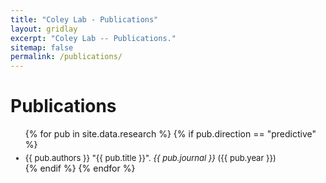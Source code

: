 ```yaml
---
title: "Coley Lab - Publications"
layout: gridlay
excerpt: "Coley Lab -- Publications."
sitemap: false
permalink: /publications/
---
```



# Publications

<ul>
{% for pub in site.data.research %}
{% if pub.direction == "predictive" %}
<li style="font-size: 13px; margin-top: 5px;">{{ pub.authors }} "{{ pub.title }}". <i>{{ pub.journal }}</i> ({{ pub.year }}) </li>
{% endif %}
{% endfor %}
</ul>
<br/>